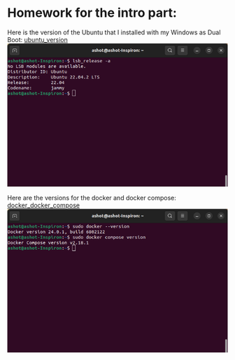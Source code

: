 # Homework for the intro part:

Here is the version of the Ubuntu that I installed with my Windows as Dual Boot:
[ubuntu_version](screenshots/ubuntu_version.png)
![ubuntu_version](screenshots/ubuntu_version.png)

Here are the versions for the docker and docker compose:
[docker_docker_compose](screenshots/docker_docker_compose.png)
![docker_docker_compose](screenshots/docker_docker_compose.png)


